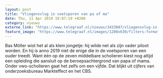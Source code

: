 ```yaml
---
layout: post
title: "Vliegensvlug in voetsporen van pa of ma"
date: Thu, 11 Apr 2019 19:07:19 +0200
category: nieuws
externe_link: "https://www.telegraaf.nl/nieuws/3433087/vliegensvlug-in-voetsporen-van-pa-of-ma"
feature_image: "https://www.telegraaf.nl/images/1200x630/filters:format(jpeg):quality(80)/cdn-kiosk-api.telegraaf.nl/766c528e-5c7c-11e9-9a52-0218eaf05005.jpg"
---
```


<p class="intro">Bas Möller wist het al als klein jongetje: hij wilde net als zijn vader piloot worden. En hij is anno 2019 niet de enige die in de voetsporen van een ouder treedt. Want één op de zeven middelbare scholieren kiest nog altijd een opleiding die aansluit op de beroepsachtergrond van papa of mama. Onder vwo-scholieren gaat het zelfs om een vijfde. Dat blijkt uit cijfers van onderzoeksbureau Markteffect en het CBS.</p>
